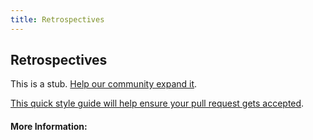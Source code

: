 ```yaml
---
title: Retrospectives
---
```


## Retrospectives

This is a stub. [Help our community expand it](https://github.com/freecodecamp/guides/tree/master/src/pages/articles/agile/retrospectives/index.md).

[This quick style guide will help ensure your pull request gets accepted](https://github.com/freeCodeCamp/guides/blob/master/README.md).

<!-- The article goes here, in GitHub-flavored Markdown. Feel free to add YouTube videos, images, and CodePen/JSBin embeds  -->

#### More Information:
<!-- Please add any articles you think might be helpful to read before writing the article -->


